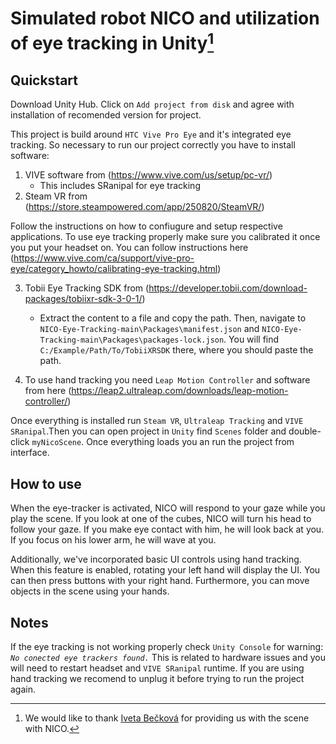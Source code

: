 # Simulated robot NICO and utilization of eye tracking in Unity[^1]

## Quickstart

Download Unity Hub. Click on `Add project from disk` and agree with installation of recomended version for project.

This project is build around `HTC Vive Pro Eye` and it's integrated eye tracking. So necessary to run our project correctly you have to install software:
1. VIVE software from (https://www.vive.com/us/setup/pc-vr/)
    - This includes SRanipal for eye tracking
2. Steam VR from (https://store.steampowered.com/app/250820/SteamVR/)

Follow the instructions on how to confiugure and setup respective applications.
To use eye tracking properly make sure you calibrated it once you put your headset on. You can follow instructions here (https://www.vive.com/ca/support/vive-pro-eye/category_howto/calibrating-eye-tracking.html)

3. Tobii Eye Tracking SDK from (https://developer.tobii.com/download-packages/tobiixr-sdk-3-0-1/)
    - Extract the content to a file and copy the path. Then, navigate to `NICO-Eye-Tracking-main\Packages\manifest.json` and `NICO-Eye-Tracking-main\Packages\packages-lock.json`. You will find `C:/Example/Path/To/TobiiXRSDK` there, where you should paste the path.

4. To use hand tracking you need `Leap Motion Controller` and software from here (https://leap2.ultraleap.com/downloads/leap-motion-controller/)

Once everything is installed run `Steam VR`, `Ultraleap Tracking` and `VIVE SRanipal`.Then you can open project in `Unity` find `Scenes` folder and double-click `myNicoScene`. Once everything loads you an run the project from interface.

## How to use
When the eye-tracker is activated, NICO will respond to your gaze while you play the scene. If you look at one of the cubes, NICO will turn his head to follow your gaze. If you make eye contact with him, he will look back at you. If you focus on his lower arm, he will wave at you.

Additionally, we've incorporated basic UI controls using hand tracking. When this feature is enabled, rotating your left hand will display the UI. You can then press buttons with your right hand. Furthermore, you can move objects in the scene using your hands.


## Notes
If the eye tracking is not working properly check `Unity Console` for warning: _`No conected eye trackers found.`_ This is related to hardware issues and you will need to restart headset and `VIVE SRanipal` runtime. If you are using hand tracking we recomend to unplug it before trying to run the project again.




[^1]: We would like to thank [Iveta Bečková](https://github.com/iveta331/NICO.git) for providing us with the scene with NICO.

